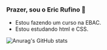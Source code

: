 ### Prazer, sou o Eric Rufino 👋

* Estou fazendo um curso na EBAC.
* Estou estudando html e CSS.

![Anurag's GitHub stats](https://github-readme-stats.vercel.app/api?username=eknrufino&show_icons=true&theme=dark)

<!--
**eknrufino/eknrufino** is a ✨ _special_ ✨ repository because its `README.md` (this file) appears on your GitHub profile.

Here are some ideas to get you started:

- 🔭 I’m currently working on ...
- 🌱 I’m currently learning ...
- 👯 I’m looking to collaborate on ...
- 🤔 I’m looking for help with ...
- 💬 Ask me about ...
- 📫 How to reach me: ...
- 😄 Pronouns: ...
- ⚡ Fun fact: ...
-->
